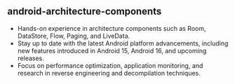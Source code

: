 ## android-architecture-components
- Hands-on experience in architecture components such as Room, DataStore, Flow, Paging, and LiveData.
- Stay up to date with the latest Android platform advancements, including new features introduced in Android 15, Android 16, and upcoming releases. 
- Focus on performance optimization, application monitoring, and research in reverse engineering and decompilation techniques.
